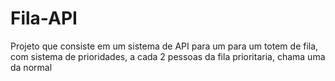 # Fila-API

Projeto que consiste em um sistema de API para um para um totem de fila, com sistema de prioridades, a cada 2 pessoas da fila prioritaria, chama uma da normal
